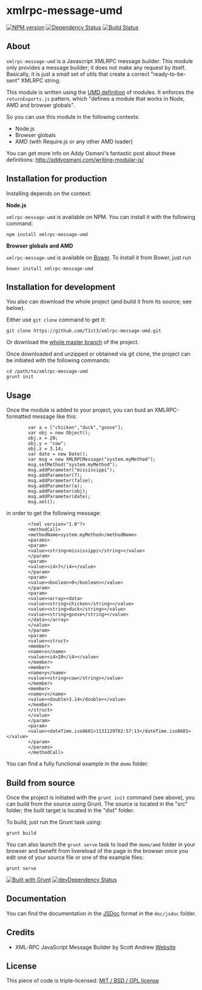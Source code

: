 xmlrpc-message-umd
==================


[![NPM version](https://badge.fury.io/js/xmlrpc-message-umd.png)](http://badge.fury.io/js/xmlrpc-message-umd)
[![Dependency Status](https://david-dm.org/t1st3/xmlrpc-message-umd.png?theme=shields.io)](https://david-dm.org/t1st3/xmlrpc-message-umd)
[![Build Status](https://travis-ci.org/T1st3/xmlrpc-message-umd.png?branch=master)](https://travis-ci.org/T1st3/xmlrpc-message-umd)



About
-----------

`xmlrpc-message-umd` is a Javascript XMLRPC message builder. 
This module only provides a message builder; it does not make any request by itself.
Basically, it is just a small set of utils that create a correct "ready-to-be-sent" XMLRPC string.


This module is written using the [UMD definition](https://github.com/umdjs/umd) of modules.
It enforces the `returnExports.js` pattern, which "defines a module that works in Node, AMD and browser globals".

So you can use this module in the following contexts:

  - Node.js
  - Browser globals
  - AMD (with Require.js or any other AMD loader)


You can get more info on Addy Osmani's fantastic post about these definitions:
http://addyosmani.com/writing-modular-js/


Installation for production
-----------

Installing depends on the context:

**Node.js**

`xmlrpc-message-umd` is available on NPM.
You can install it with the following command:

```
npm install xmlrpc-message-umd
```

**Browser globals and AMD**


`xmlrpc-message-umd` is available on [Bower](http://bower.io/). To install it from Bower, just run 

```
bower install xmlrpc-message-umd
```


Installation for development
-----------

You also can download the whole project (and build it from its source; see below).

Either use `git clone` command to get it:

```
git clone https://github.com/T1st3/xmlrpc-message-umd.git
```

Or download the [whole master branch](https://github.com/T1st3/xmlrpc-message-umd/archive/master.zip) of the project.

Once downloaded and unzipped or obtained via git clone, the project can be initiated with the following commands:

```
cd /path/to/xmlrpc-message-umd
grunt init
```



Usage
-----------

Once the module is added to your project, you can buid an XMLRPC-formatted message like this:

```
		var a = ["chicken","duck","goose"];
		var obj = new Object();
		obj.x = 20;
		obj.y = "cow";
		obj.z = 3.14;
		var date = new Date();
		var msg = new XMLRPCMessage("system.myMethod");
		msg.setMethod("system.myMethod");
		msg.addParameter("mississippi");
		msg.addParameter(7);
		msg.addParameter(false);
		msg.addParameter(a);
		msg.addParameter(obj);
		msg.addParameter(date);
		msg.xml();
```

in order to get the following message:

```
		<?xml version="1.0"?>
		<methodCall>
		<methodName>system.myMethod</methodName>
		<params>
		<param>
		<value><string>mississippi</string></value>
		</param>
		<param>
		<value><i4>7</i4></value>
		</param>
		<param>
		<value><boolean>0</boolean></value>
		</param>
		<param>
		<value><array><data>
		<value><string>chicken</string></value>
		<value><string>duck</string></value>
		<value><string>goose</string></value>
		</data></array>
		</value>
		</param>
		<param>
		<value><struct>
		<member>
		<name>x</name>
		<value><i4>20</i4></value>
		</member>
		<member>
		<name>y</name>
		<value><string>cow</string></value>
		</member>
		<member>
		<name>z</name>
		<value><double>3.14</double></value>
		</member>
		</struct>
		</value>
		</param>
		<param>
		<value><dateTime.iso8601>1131129T02:57:13</dateTime.iso8601></value>
		</param>
		</params>
		</methodCall>
```

You can find a fully functional example in the `demo` folder.



Build from source
-----------

Once the project is initiated with the `grunt init` command (see above), 
you can build from the source using Grunt. 
The source is located in the "src" folder; the built target is located in the "dist" folder.

To build, just run the Grunt task using:

```
grunt build
```

You can also launch the `grunt serve` task to load the `demo/amd` folder in your browser 
and benefit from livereload of the page in the browser once you edit one of your source file or one of the example files:

```
grunt serve
```

[![Built with Grunt](https://cdn.gruntjs.com/builtwith.png)](http://gruntjs.com/)
[![devDependency Status](https://david-dm.org/t1st3/xmlrpc-message-umd/dev-status.svg?theme=shields.io)](https://david-dm.org/t1st3/xmlrpc-message-umd#info=devDependencies)



Documentation
-----------

You can find the documentation in the [JSDoc](http://usejsdoc.org/) format in the `doc/jsdoc` folder.



Credits
-----------

* XML-RPC JavaScript Message Builder by Scott Andrew [Website](http://www.scottandrew.com/xml-rpc/)


License
-----------

This piece of code is triple-licensed: [MIT / BSD / GPL license](https://github.com/T1st3/xmlrpc-message-umd/blob/master/LICENSE)